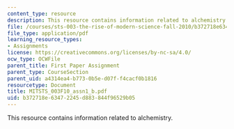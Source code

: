 ```yaml
---
content_type: resource
description: This resource contains information related to alchemistry.
file: /courses/sts-003-the-rise-of-modern-science-fall-2010/b372718e63472245d883844f96529b05_MITSTS_003F10_assn1_b.pdf
file_type: application/pdf
learning_resource_types:
- Assignments
license: https://creativecommons.org/licenses/by-nc-sa/4.0/
ocw_type: OCWFile
parent_title: First Paper Assignment
parent_type: CourseSection
parent_uid: a4314ea4-b773-0b5e-d07f-f4cacf0b1816
resourcetype: Document
title: MITSTS_003F10_assn1_b.pdf
uid: b372718e-6347-2245-d883-844f96529b05
---
```

This resource contains information related to alchemistry.